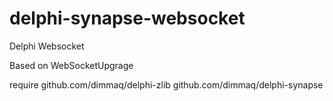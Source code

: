 # delphi-synapse-websocket

Delphi Websocket

Based on WebSocketUpgrage

require 
github.com/dimmaq/delphi-zlib
github.com/dimmaq/delphi-synapse